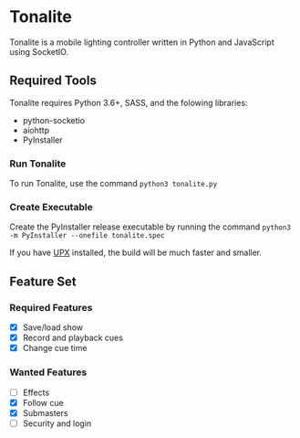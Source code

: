 # Tonalite

Tonalite is a mobile lighting controller written in Python and JavaScript using SocketIO.

## Required Tools

Tonalite requires Python 3.6+, SASS, and the folowing libraries:

- python-socketio
- aiohttp
- PyInstaller

### Run Tonalite

To run Tonalite, use the command `python3 tonalite.py`

### Create Executable

Create the PyInstaller release executable by running the command `python3 -m PyInstaller --onefile tonalite.spec`

If you have [UPX](https://upx.github.io/) installed, the build will be much faster and smaller.

## Feature Set

### Required Features

- [x] Save/load show
- [x] Record and playback cues
- [x] Change cue time

### Wanted Features

- [ ] Effects
- [x] Follow cue
- [x] Submasters
- [ ] Security and login

